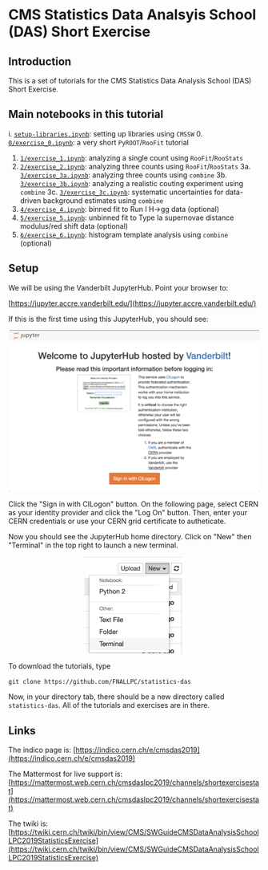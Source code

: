# CMS Statistics Data Analsyis School (DAS) Short Exercise

## Introduction

This is a set of tutorials for the CMS Statistics Data Analysis School (DAS) Short Exercise. 

## Main notebooks in this tutorial

 i. [`setup-libraries.ipynb`](setup-libraries.ipynb): setting up libraries using `CMSSW`
 0. [`0/exercise_0.ipynb`](0/exercise_0.ipynb): a very short `PyROOT`/`RooFit` tutorial
 1. [`1/exercise_1.ipynb`](1/exercise_1.ipynb): analyzing a single count using `RooFit`/`RooStats` 
 2. [`2/exercise_2.ipynb`](2/exercise_2.ipynb): analyzing three counts using `RooFit`/`RooStats`
 3a. [`3/exercise_3a.ipynb`](3/exercise_3a.ipynb): analyzing three counts using `combine`
 3b. [`3/exercise_3b.ipynb`](3/exercise_3b.ipynb): analyzing a realistic couting experiment using `combine`
 3c. [`3/exercise_3c.ipynb`](3/exercise_3c.ipynb): systematic uncertainties for data-driven background estimates using `combine`
 4. [`4/exercise_4.ipynb`](4/exercise_4.ipynb): binned fit to Run I H->gg data (optional)
 5. [`5/exercise_5.ipynb`](5/exercise_5.ipynb): unbinned fit to Type Ia supernovae distance modulus/red shift data (optional)
 6. [`6/exercise_6.ipynb`](6/exercise_6.ipynb): histogram template analysis using `combine` (optional)
 
## Setup

We will be using the Vanderbilt JupyterHub. Point your browser to:

[https://jupyter.accre.vanderbilt.edu/](https://jupyter.accre.vanderbilt.edu/)

If this is the first time using this JupyterHub, you should see:

<p align="center">
  <img src="vanderbilt.png" width="500"/>
</p>

Click the "Sign in with CILogon" button. On the following page, select CERN as your identity provider and click the "Log On" button. Then, enter your CERN credentials or use your CERN grid certificate to autheticate.

Now you should see the JupyterHub home directory. Click on "New" then "Terminal" in the top right to launch a new terminal.

<p align="center">
  <img src="new_terminal.png" width="200"/>
</p>

To download the tutorials, type

```
git clone https://github.com/FNALLPC/statistics-das
```

Now, in your directory tab, there should be a new directory called `statistics-das`. All of the tutorials and exercises are in there.

## Links

The indico page is: [https://indico.cern.ch/e/cmsdas2019](https://indico.cern.ch/e/cmsdas2019)

The Mattermost for live support is: [https://mattermost.web.cern.ch/cmsdaslpc2019/channels/shortexercisestat](https://mattermost.web.cern.ch/cmsdaslpc2019/channels/shortexercisestat)

The twiki is: [https://twiki.cern.ch/twiki/bin/view/CMS/SWGuideCMSDataAnalysisSchoolLPC2019StatisticsExercise](https://twiki.cern.ch/twiki/bin/view/CMS/SWGuideCMSDataAnalysisSchoolLPC2019StatisticsExercise)
